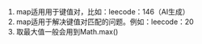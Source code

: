 <!--
 * @Description: 
 * @FilePath: \algorithm\映射（字典）map\index.md
-->
1. map适用用于键值对，比如：leecode：146（AI生成）
2. map适用于解决键值对匹配的问题。例如：leecode：20
3. 取最大值一般会用到Math.max()